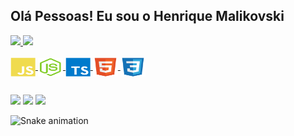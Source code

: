 ## Olá Pessoas! Eu sou o Henrique Malikovski
 <div>
  <a href="https://github.com/henriquemalikovski">
  <img height="180em" src="https://github-readme-stats.vercel.app/api?username=henriquemalikovski&show_icons=true&include_all_commits=true&count_private=true&bg_color=22272E&title_color=FFF&text_color=FFF&icon_color=FFF&hide_border=true&locale=pt-br"/>
  <img height="180em" src="https://github-readme-stats.vercel.app/api/top-langs/?username=henriquemalikovski&layout=compact&langs_count=16&bg_color=22272E&title_color=FFF&text_color=FFF&icon_color=FFF&hide_border=true&locale=pt-br"/>
<div>
<div style="display: inline_block"><br>
  <img align="center" alt="Henrique-Js" height="30" width="40" src="https://raw.githubusercontent.com/devicons/devicon/master/icons/javascript/javascript-plain.svg">
 <img align="center" alt="Henrique-CSS" height="30" width="40" src="https://raw.githubusercontent.com/devicons/devicon/master/icons/nodejs/nodejs-original.svg">
  <img align="center" alt="Henrique-Ts" height="30" width="40" src="https://raw.githubusercontent.com/devicons/devicon/master/icons/typescript/typescript-plain.svg">
  <img align="center" alt="Henrique-HTML" height="30" width="40" src="https://raw.githubusercontent.com/devicons/devicon/master/icons/html5/html5-original.svg">
  <img align="center" alt="Henrique-CSS" height="30" width="40" src="https://raw.githubusercontent.com/devicons/devicon/master/icons/css3/css3-original.svg">
</div>
  
  ##
 
<div> 
  <a href="https://instagram.com/henriquemalikovski" target="_blank"><img src="https://img.shields.io/badge/-Instagram-%23E4405F?style=for-the-badge&logo=instagram&logoColor=white" target="_blank"></a>
  <a href = "mailto: hmalikovski@gmail.com"><img src="https://img.shields.io/badge/-Gmail-%23333?style=for-the-badge&logo=gmail&logoColor=white" target="_blank"></a>
  <a href="https://www.linkedin.com/in/henriquemalikovski" target="_blank"><img src="https://img.shields.io/badge/-LinkedIn-%230077B5?style=for-the-badge&logo=linkedin&logoColor=white" target="_blank"></a> 
 
 ![Snake animation](https://github.com/henriquemalikovski/henriquemalikovski/blob/output/github-contribution-grid-snake.svg)
</div>
